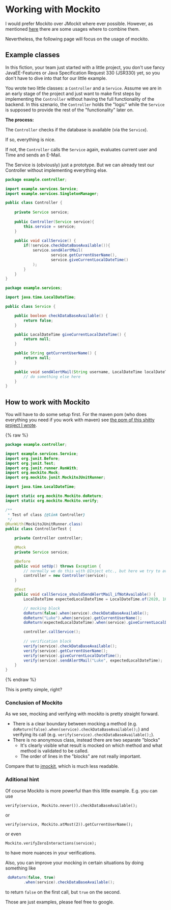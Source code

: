 # Working with Mockito

I would prefer Mockito over JMockit where ever possible. 
However, as mentioned [here](junitAndMockitoAndJmockit.md) there are some usages where to combine them.  

Nevertheless, the following page will focus on the usage of mockito.


## Example classes

In this fiction, your team just started with a little project, you don't use fancy JavaEE-Features or Java Specification 
Request 330 (JSR330) yet, so you don't have to dive into that for our little example.

You wrote two little classes: a `Controller` and a `Service`. Assume we are in an early stage of the project and just want
to make first steps by implementing the `Controller` without having the full functionality of the backend. In this
szenario, the `Controller` holds the "logic" while the `Service` is supposed to provide the rest of the "functionality"
later on.

**The process:**

The `Controller` checks if the database is available (via the `Service`).

If so, everything is nice.

If not, the `Controller` calls the `Service` again, evaluates current user and Time and sends an E-Mail.

The Service is (obviously) just a prototype. But we can already test our Controller without implementing everything
else.

```java
package example.controller;

import example.services.Service;
import example.services.SingletonManager;

public class Controller {
    
    private Service service;
    
    public Controller(Service service){
        this.service = service;
    }
    
    public void callService() {
        if(!service.checkDataBaseAvailable()){
            service.sendAlertMail(
                    service.getCurrentUserName(),
                    service.giveCurrentLocalDateTime()
            );
        }
    }
}
```

```java
package example.services;

import java.time.LocalDateTime;

public class Service {

    public boolean checkDataBaseAvailable() {
        return false;
    }

    public LocalDateTime giveCurrentLocalDateTime() {
        return null;
    }

    public String getCurrentUserName() {
        return null;
    }

    public void sendAlertMail(String username, LocalDateTime localDateTime) {
        // do something else here
    }
}

```

## How to work with Mockito

You will have to do some setup first. For the maven pom (who does everything you need if you work with maven) see
[the pom of this shitty project I wrote](https://github.com/MarkUgarov/TestProjectToTest/blob/master/pom.xml).

{% raw %}
```java
package example.controller;

import example.services.Service;
import org.junit.Before;
import org.junit.Test;
import org.junit.runner.RunWith;
import org.mockito.Mock;
import org.mockito.junit.MockitoJUnitRunner;

import java.time.LocalDateTime;

import static org.mockito.Mockito.doReturn;
import static org.mockito.Mockito.verify;

/**
 * Test of class {@link Controller}
 */
@RunWith(MockitoJUnitRunner.class)
public class ControllerTest {

    private Controller controller;

    @Mock
    private Service service;

    @Before
    public void setUp() throws Exception {
        // normally we do this with @Inject etc., but here we try to avoid complexity
        controller = new Controller(service);
    }

    @Test
    public void callService_shouldSendAlertMail_ifNotAvailable() {
        LocalDateTime expectedLocalDateTime = LocalDateTime.of(2020, 10, 15, 17, 30, 0);

        // mocking block
        doReturn(false).when(service).checkDataBaseAvailable();
        doReturn("Luke").when(service).getCurrentUserName();
        doReturn(expectedLocalDateTime).when(service).giveCurrentLocalDateTime();

        controller.callService();
        
        // verification block
        verify(service).checkDataBaseAvailable();
        verify(service).getCurrentUserName();
        verify(service).giveCurrentLocalDateTime();
        verify(service).sendAlertMail("Luke", expectedLocalDateTime);
    }
}
```
{% endraw %}

This is pretty simple, right?

### Conclusion of Mockito

As we see, mocking and verifying with mockito is pretty straight forward.

- There is a clear boundary between mocking a method (e.g.  `doReturn(false).when(service).checkDataBaseAvailable();`) and verifying its call (e.g. `verify(service).checkDataBaseAvailable();`).
- There is no anonymous class, instead there are two separate "blocks"
  - It's clearly visible what result is mocked on which method and what method is validated to be called.  
  - The order of lines in the "blocks" are not really important.
  

Compare that to [jmockit](jmockit.md), which is much less readable. 

### Aditional hint

Of course Mockito is more powerful than this little example. E.g. you can use 

`verify(service, Mockito.never()).checkDataBaseAvailable();`

or

`verify(service, Mockito.atMost(2)).getCurrentUserName();`

or even

`Mockito.verifyZeroInteractions(service);`
 
to have more nuances in your verifications. 

Also, you can improve your mocking in certain situations by doing something like 

```java
 doReturn(false, true)
        .when(service).checkDataBaseAvailable();
```
to return `false` on the first call, but `true` on the second. 

Those are just examples, please feel free to google. 

